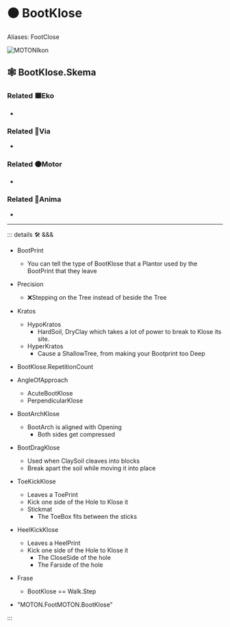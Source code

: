 # 🟠 <motor>BootKlose</motor>

Aliases: FootClose

![MOTONIkon](/Ikon/Motor_Ikon.png)

## 🕸 BootKlose.Skema

### Related 🟩<ekos>Eko</ekos>

-

### Related 🔻<via>Via</via>

-

### Related 🟠<motor>Motor</motor>

-

### Related 💜<anima>Anima</anima>

-

---

<!-- =================================================== -->
<!-- =================================================== -->
<!-- =================================================== -->
<!-- =================================================== -->
<!-- =================================================== -->
::: details 🛠 <dev>&&&</dev>

- BootPrint
    - You can tell the type of BootKlose that a Plantor used by the BootPrint that they leave
- Precision
    - ❌<error>Stepping on the Tree instead of beside the Tree</error>
- Kratos
    - HypoKratos
        - HardSoil, DryClay which takes a lot of power to break to Klose its site.
    - HyperKratos
        - Cause a ShallowTree, from making your Bootprint too Deep
- BootKlose.RepetitionCount
- AngleOfApproach
    - AcuteBootKlose
    - PerpendicularKlose
- BootArchKlose
    - BootArch is aligned with Opening
        - Both sides get compressed
- BootDragKlose
    - Used when ClaySoil cleaves into blocks
    - Break apart the soil while moving it into place
- ToeKickKlose
    - Leaves a ToePrint
    - Kick one side of the Hole to Klose it
    - Stickmat
        - The ToeBox fits between the sticks
- HeelKickKlose
    - Leaves a HeelPrint
    - Kick one side of the Hole to Klose it
        - The CloseSide of the hole
        - The Farside of the hole
- Frase
    - BootKlose == Walk.Step

- "MOTON.FootMOTON.BootKlose"

:::
